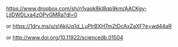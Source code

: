 https://www.dropbox.com/sh/n1vaqk8kl8qp9km/AACKgy-LjlDWDLxa4zOPvGMRa?dl=0

or https://1drv.ms/u/s!AkjUq1d_LuPlrBXH7m2tDcAxZaXF?e=wd44aR

or http://www.doi.org/10.11922/sciencedb.01504
